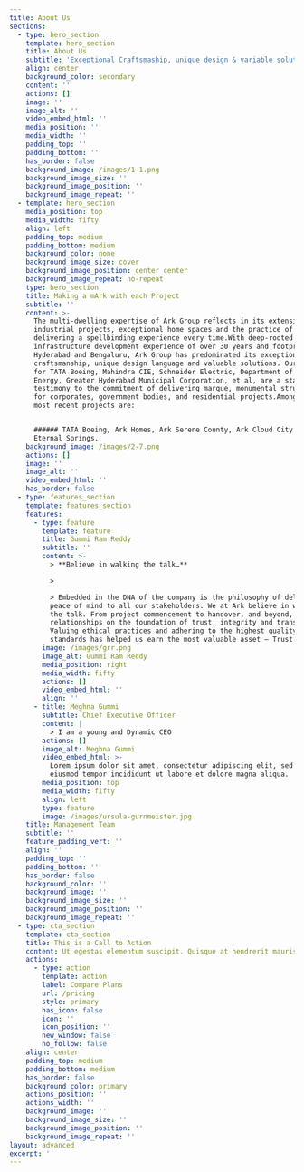 ```yaml
---
title: About Us
sections:
  - type: hero_section
    template: hero_section
    title: About Us
    subtitle: 'Exceptional Craftsmaship, unique design & variable solutions'
    align: center
    background_color: secondary
    content: ''
    actions: []
    image: ''
    image_alt: ''
    video_embed_html: ''
    media_position: ''
    media_width: ''
    padding_top: ''
    padding_bottom: ''
    has_border: false
    background_image: /images/1-1.png
    background_image_size: ''
    background_image_position: ''
    background_image_repeat: ''
  - template: hero_section
    media_position: top
    media_width: fifty
    align: left
    padding_top: medium
    padding_bottom: medium
    background_color: none
    background_image_size: cover
    background_image_position: center center
    background_image_repeat: no-repeat
    type: hero_section
    title: Making a mArk with each Project
    subtitle: ''
    content: >-
      The multi-dwelling expertise of Ark Group reflects in its extensive
      industrial projects, exceptional home spaces and the practice of
      delivering a spellbinding experience every time.With deep-rooted
      infrastructure development experience of over 30 years and footprints in
      Hyderabad and Bengaluru, Ark Group has predominated its exceptional
      craftsmanship, unique design language and valuable solutions. Our projects
      for TATA Boeing, Mahindra CIE, Schneider Electric, Department of Atomic
      Energy, Greater Hyderabad Municipal Corporation, et al, are a standing
      testimony to the commitment of delivering marque, monumental structures
      for corporates, government bodies, and residential projects.Amongst the
      most recent projects are:


      ###### TATA Boeing, Ark Homes, Ark Serene County, Ark Cloud City and Ark
      Eternal Springs.
    background_image: /images/2-7.png
    actions: []
    image: ''
    image_alt: ''
    video_embed_html: ''
    has_border: false
  - type: features_section
    template: features_section
    features:
      - type: feature
        template: feature
        title: Gummi Ram Reddy
        subtitle: ''
        content: >-
          > **Believe in walking the talk…**

          >

          > Embedded in the DNA of the company is the philosophy of delivering
          peace of mind to all our stakeholders. We at Ark believe in walking
          the talk. From project commencement to handover, and beyond, we build
          relationships on the foundation of trust, integrity and transparency.
          Valuing ethical practices and adhering to the highest quality
          standards has helped us earn the most valuable asset – Trust.
        image: /images/grr.png
        image_alt: Gummi Ram Reddy
        media_position: right
        media_width: fifty
        actions: []
        video_embed_html: ''
        align: ''
      - title: Meghna Gummi
        subtitle: Chief Executive Officer
        content: |
          > I am a young and Dynamic CEO
        actions: []
        image_alt: Meghna Gummi
        video_embed_html: >-
          Lorem ipsum dolor sit amet, consectetur adipiscing elit, sed do
          eiusmod tempor incididunt ut labore et dolore magna aliqua.
        media_position: top
        media_width: fifty
        align: left
        type: feature
        image: /images/ursula-gurnmeister.jpg
    title: Management Team
    subtitle: ''
    feature_padding_vert: ''
    align: ''
    padding_top: ''
    padding_bottom: ''
    has_border: false
    background_color: ''
    background_image: ''
    background_image_size: ''
    background_image_position: ''
    background_image_repeat: ''
  - type: cta_section
    template: cta_section
    title: This is a Call to Action
    content: Ut egestas elementum suscipit. Quisque at hendrerit mauris.
    actions:
      - type: action
        template: action
        label: Compare Plans
        url: /pricing
        style: primary
        has_icon: false
        icon: ''
        icon_position: ''
        new_window: false
        no_follow: false
    align: center
    padding_top: medium
    padding_bottom: medium
    has_border: false
    background_color: primary
    actions_position: ''
    actions_width: ''
    background_image: ''
    background_image_size: ''
    background_image_position: ''
    background_image_repeat: ''
layout: advanced
excerpt: ''
---
```

